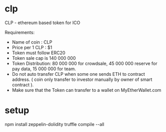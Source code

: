 # clp
CLP - ethereum based token for ICO


Requirements:
- Name of coin : CLP
- Price per 1 CLP : $1
- Token must follow ERC20
- Token sale cap is 140 000 000
- Token Distribution: 80 000 000 for crowdsale, 45 000 000 reserve for pay data, 15 000 000 for team. 
- Do not auto transfer CLP when some one sends ETH to contract address. ( coin only transfer to investor manually by owner of smart contract ).
- Make sure that the Token can transfer to a wallet on MyEtherWallet.com


# setup
npm install zeppelin-dolidity
truffle compile --all
